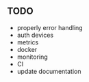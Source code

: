 ## TODO

- properly error handling
- auth devices
- metrics
- docker
- monitoring
- CI
- update documentation
